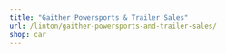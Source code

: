 ```yaml
---
title: "Gaither Powersports & Trailer Sales"
url: /linton/gaither-powersports-and-trailer-sales/
shop: car
---
```

